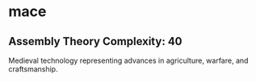 # mace

## Assembly Theory Complexity: 40
Medieval technology representing advances in agriculture, warfare, and craftsmanship.
